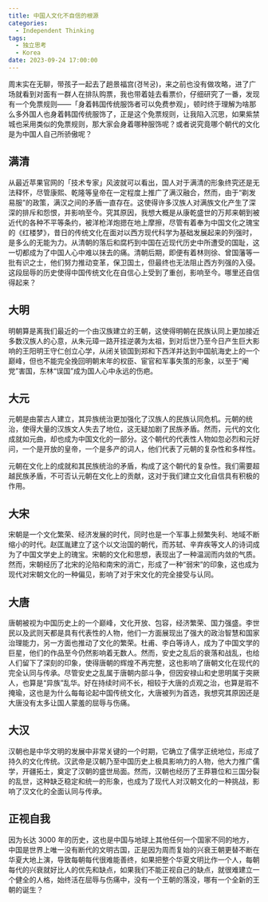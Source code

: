 ```yaml
---
title: 中国人文化不自信的根源
categories:
  - Independent Thinking
tags:
  - 独立思考
  - Korea
date: 2023-09-24 17:00:00
---
```


周末实在无聊，带孩子一起去了趟景福宫(경복궁)，来之前也没有做攻略，进了广场就看到对面有一群人在排队购票，我也带着娃去看票价，仔细研究了一番，发现有一个免票规则——「身着韩国传统服饰者可以免费参观」，顿时终于理解为啥那么多外国人也身着韩国传统服饰了，正是这个免票规则，让我陷入沉思，如果紫禁城也采用类似的免票规则，那大家会身着哪种服饰呢？或者说究竟哪个朝代的文化是为中国人自己所骄傲呢？

## 满清

从最近苹果官网的「技术专家」风波就可以看出，国人对于满清的形象终究还是无法释怀，尽管康熙、乾隆等皇帝在一定程度上推广了满汉融合，然而，由于“剃发易服”的政策，满汉之间的矛盾一直存在。这使得许多汉族人对满族文化产生了深深的排斥和怨恨，并影响至今。究其原因，我想大概是从康乾盛世的万邦来朝到被近代的各种不平等条约，被洋枪洋炮摁在地上摩擦，尽管有着奉为中国文化之瑰宝的《红楼梦》，昔日的传统文化在面对以西方现代科学为基础发展起来的列强时，是多么的无能为力。从清朝的落后和腐朽到中国在近现代历史中所遭受的国耻，这一切都成为了中国人心中难以抹去的痛。清朝后期，即便有着林则徐、曾国藩等一批有识之士，他们努力推动变革，保卫国土，但最终也无法阻止西方列强的入侵。这段屈辱的历史使得中国传统文化在自信心上受到了重创，影响至今。哪里还自信得起来？

## 大明

明朝算是离我们最近的一个由汉族建立的王朝，这使得明朝在民族认同上更加接近多数汉族人的心意，从朱元璋一路开挂逆袭为太祖，到对后世乃至今日产生巨大影响的王阳明王守仁创立心学，从闭关锁国到郑和下西洋并达到中国航海史上的一个巅峰，但也不能完全挽回明朝末年的权臣、宦官和军事失策的形象，以至于“阉党”害国，东林“误国”成为国人心中永远的伤疤。

## 大元

元朝是由蒙古人建立，其异族统治更加强化了汉族人的民族认同危机。元朝的统治，使得大量的汉族文人失去了地位，这无疑加剧了民族矛盾。然而，元代的文化成就如元曲，却也成为中国文化的一部分。这个朝代的代表性人物如忽必烈和元好问，一个是开放的皇帝，一个是多产的词人，他们代表了元朝的复杂性和多样性。

元朝在文化上的成就和其民族统治的矛盾，构成了这个朝代的复杂性。我们需要超越民族矛盾，不可否认元朝在文化上的贡献，这对于我们建立文化自信具有积极的作用。

## 大宋

宋朝是一个文化繁荣、经济发展的时代，同时也是一个军事上频繁失利、地域不断缩小的时代。赵匡胤建立了这个以文治国的朝代，而苏轼、辛弃疾等文人的诗词成为了中国文学史上的瑰宝。宋朝的文化和思想，表现出了一种温润而内敛的气质。然而，宋朝经历了北宋的沦陷和南宋的消亡，形成了一种“弱宋”的印象，这也成为现代对宋朝文化的一种偏见，影响了对于宋文化的完全接受与认同。


## 大唐

唐朝被视为中国历史上的一个巅峰，文化开放、包容，经济繁荣、国力强盛。李世民以及武则天都是具有代表性的人物，他们一方面展现出了强大的政治智慧和国家治理能力，另一方面也推动了文化的繁荣。杜甫、李白等诗人，成为了中国文学的巨星，他们的作品至今仍然影响着无数人。然而，安史之乱后的衰落和战乱，也给人们留下了深刻的印象，使得唐朝的辉煌不再完整，这也影响了唐朝文化在现代的完全认同与传承。尽管安史之乱属于唐朝内部斗争，但因安禄山和史思明属于突厥人，也算是“异族”乱华。好在持续时间不长，相较于大唐的贞观之治，也算是瑕不掩瑜，这也是为什么每每论起中国传统文化，大唐被列为首选，我想究其原因还是大唐没有太多让国人蒙羞的屈辱与伤痛。

## 大汉

汉朝也是中华文明的发展中非常关键的一个时期，它确立了儒学正统地位，形成了持久的文化传统。汉武帝是汉朝乃至中国历史上极具影响力的人物，他大力推广儒学，开疆拓土，奠定了汉朝的盛世局面。然而，汉朝也经历了王莽篡位和三国分裂的乱世，这种缺乏稳定和统一的形象，也成为了现代人对汉朝文化的一种挑战，影响了汉文化的全面认同与传承。

## 正视自我

因为长达 3000 年的历史，这也是中国与地球上其他任何一个国家不同的地方，中国是世界上唯一没有断代的文明古国，正是因为周而复始的兴衰王朝更替不断在华夏大地上演，导致每朝每代很难能善终，如果把整个华夏文明比作一个人，每朝每代的兴衰就好比人的优先和缺点，如果我们不能正视自己的缺点，就很难建立一个健全的人格，始终活在屈辱与伤痛中，没有一个王朝的落没，哪有一个全新的王朝的诞生？


